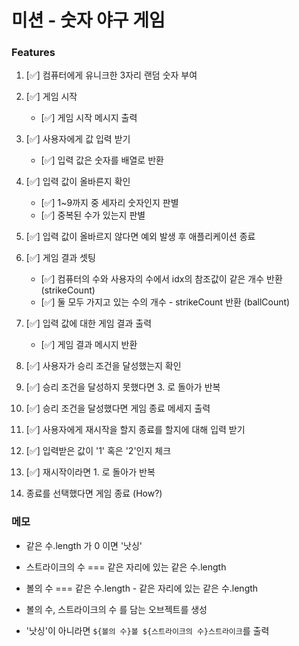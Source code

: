 # 미션 - 숫자 야구 게임

### Features

1. [✅] 컴퓨터에게 유니크한 3자리 랜덤 숫자 부여

2. [✅] 게임 시작

   - [✅] 게임 시작 메시지 출력

3. [✅] 사용자에게 값 입력 받기

   - [✅] 입력 값은 숫자를 배열로 반환

4. [✅] 입력 값이 올바른지 확인

   - [✅] 1~9까지 중 세자리 숫자인지 판별
   - [✅] 중복된 수가 있는지 판별

5. [✅] 입력 값이 올바르지 않다면 예외 발생 후 애플리케이션 종료

6. [✅] 게임 결과 셋팅

   - [✅] 컴퓨터의 수와 사용자의 수에서 idx의 참조값이 같은 개수 반환 (strikeCount)
   - [✅] 둘 모두 가지고 있는 수의 개수 - strikeCount 반환 (ballCount)

7. [✅] 입력 값에 대한 게임 결과 출력

   - [✅] 게임 결과 메시지 반환

8. [✅] 사용자가 승리 조건을 달성했는지 확인

9. [✅] 승리 조건을 달성하지 못했다면 3. 로 돌아가 반복

10. [✅] 승리 조건을 달성했다면 게임 종료 메세지 출력

11. [✅] 사용자에게 재시작을 할지 종료를 할지에 대해 입력 받기

12. [✅] 입력받은 값이 '1' 혹은 '2'인지 체크

13. [✅] 재시작이라면 1. 로 돌아가 반복

14. 종료를 선택했다면 게임 종료 (How?)

### 메모

- 같은 수.length 가 0 이면 '낫싱'
- 스트라이크의 수 === 같은 자리에 있는 같은 수.length
- 볼의 수 === 같은 수.length - 같은 자리에 있는 같은 수.length

- 볼의 수, 스트라이크의 수 를 담는 오브젝트를 생성
- '낫싱'이 아니라면 `${볼의 수}볼 ${스트라이크의 수}스트라이크`를 출력
